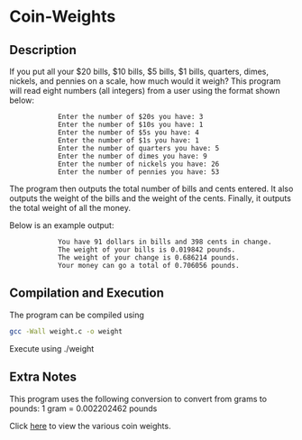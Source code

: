 # Coin-Weights

## Description
If you put all your $20 bills, $10 bills, $5 bills, $1 bills, quarters, dimes, nickels, and pennies on a scale, how much would it weigh?
This program will read eight numbers (all integers) from a user using the format shown below:

                Enter the number of $20s you have: 3
                Enter the number of $10s you have: 1
                Enter the number of $5s you have: 4
                Enter the number of $1s you have: 1
                Enter the number of quarters you have: 5
                Enter the number of dimes you have: 9
                Enter the number of nickels you have: 26
                Enter the number of pennies you have: 53

The program then outputs the total number of bills and cents entered.
It also outputs the weight of the bills and the weight of the cents.
Finally, it outputs the total weight of all the money.

Below is an example output:
                
                You have 91 dollars in bills and 398 cents in change.
                The weight of your bills is 0.019842 pounds.
                The weight of your change is 0.686214 pounds.
                Your money can go a total of 0.706056 pounds.
                
## Compilation and Execution
The program can be compiled using
```bash
gcc -Wall weight.c -o weight
```

Execute using ./weight

## Extra Notes
This program uses the following conversion to convert from grams to pounds:
                1 gram = 0.002202462 pounds
                
Click [here](https://www.usmint.gov/about_the_mint/index583f.html?action=coin_specifications) to view the various coin weights.
